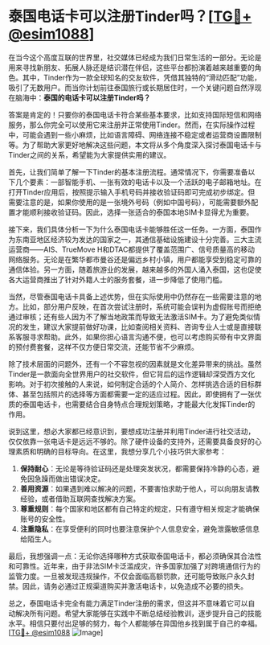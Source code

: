 # 泰国电话卡可以注册Tinder吗？[[TG💪+ @esim1088](https://t.me/s/esim1088)]

在当今这个高度互联的世界里，社交媒体已经成为我们日常生活的一部分。无论是用来寻找新朋友、拓展人脉还是结识潜在伴侣，这些平台都扮演着越来越重要的角色。其中，Tinder作为一款全球知名的交友软件，凭借其独特的“滑动匹配”功能，吸引了无数用户。而当你计划前往泰国旅行或长期居住时，一个关键问题自然浮现在脑海中：**泰国的电话卡可以注册Tinder吗？**

答案是肯定的！只要你的泰国电话卡符合某些基本要求，比如支持国际短信和网络服务，那么你完全可以使用它来注册并正常使用Tinder。然而，在实际操作过程中，可能会遇到一些小麻烦，比如语言障碍、网络连接不稳定或者运营商设置限制等。为了帮助大家更好地解决这些问题，本文将从多个角度深入探讨泰国电话卡与Tinder之间的关系，希望能为大家提供实用的建议。

首先，让我们简单了解一下Tinder的基本注册流程。通常情况下，你需要准备以下几个要素：一部智能手机、一张有效的电话卡以及一个活跃的电子邮箱地址。在打开Tinder应用后，按照提示输入手机号码并接收验证码即可完成初步绑定。但需要注意的是，如果你使用的是一张境外号码（例如中国号码），可能需要额外配置才能顺利接收验证码。因此，选择一张适合的泰国本地SIM卡显得尤为重要。

接下来，我们具体分析一下为什么泰国电话卡能够胜任这一任务。一方面，泰国作为东南亚地区经济较为发达的国家之一，其通信基础设施建设十分完善。三大主流运营商——AIS、TrueMove H和DTAC都提供了覆盖范围广、信号质量高的移动网络服务。无论是在繁华都市曼谷还是偏远乡村小镇，用户都能享受到稳定可靠的通信体验。另一方面，随着旅游业的发展，越来越多的外国人涌入泰国，这也促使各大运营商推出了针对外籍人士的服务套餐，进一步降低了使用门槛。

当然，尽管泰国电话卡具备上述优势，但在实际使用中仍然存在一些需要注意的地方。比如，部分用户反映，在首次尝试注册时，系统可能会误判为虚假账号而拒绝通过审核；还有些人因为不了解当地政策而导致无法激活SIM卡。为了避免类似情况的发生，建议大家提前做好功课，比如查阅相关资料、咨询专业人士或是直接联系客服寻求帮助。此外，如果你担心语言沟通不便，也可以考虑购买带有中文界面的预付费套餐，这样不仅方便日常交流，还能节省不少麻烦。

除了技术层面的问题外，还有一个不容忽视的因素就是文化差异带来的挑战。虽然Tinder是一款面向全世界用户的社交软件，但它背后的运作逻辑却深受西方文化影响。对于初次接触的人来说，如何制定合适的个人简介、怎样挑选合适的目标群体、甚至包括照片的选择等方面都需要一定的适应过程。因此，即使拥有了一张优质的泰国电话卡，也需要结合自身特点合理规划策略，才能最大化发挥Tinder的作用。

说到这里，想必大家都已经意识到，要想成功注册并利用Tinder进行社交活动，仅仅依靠一张电话卡是远远不够的。除了硬件设备的支持外，还需要具备良好的心理素质和明确的目标导向。在这里，我想分享几个小技巧供大家参考：

1. **保持耐心**：无论是等待验证码还是处理突发状况，都需要保持冷静的心态，避免因急躁而做出错误决定。
2. **善用资源**：如果遇到难以解决的问题，不要害怕求助于他人，可以向朋友请教经验，或者借助互联网查找解决方案。
3. **尊重规则**：每个国家和地区都有自己特定的规定，只有遵守相关规定才能确保账号的安全性。
4. **注重隐私**：在享受便利的同时也要注意保护个人信息安全，避免泄露敏感信息给陌生人。

最后，我想强调一点：无论你选择哪种方式获取泰国电话卡，都必须确保其合法性和可靠性。近年来，由于非法SIM卡泛滥成灾，许多国家加强了对跨境通信行为的监管力度。一旦被发现违规操作，不仅会面临高额罚款，还可能导致账户永久封禁。因此，请务必通过正规渠道购买并激活电话卡，以免造成不必要的损失。

总之，泰国电话卡完全有能力满足Tinder注册的需求，但这并不意味着它可以自动解决所有问题。希望大家能够在实践中不断总结经验教训，逐步提升自己的技能水平。相信只要付出足够的努力，每个人都能够在异国他乡找到属于自己的幸福。[[TG💪+ @esim1088](https://t.me/s/esim1088) ![Image](https://i.postimg.cc/4NQfJmqS/Snipaste-2025-05-13-00-14-12.png)]